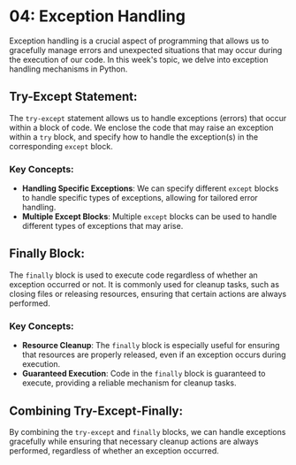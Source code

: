 # 04: Exception Handling

Exception handling is a crucial aspect of programming that allows us to gracefully manage errors and unexpected situations that may occur during the execution of our code. In this week's topic, we delve into exception handling mechanisms in Python.

## Try-Except Statement:

The `try-except` statement allows us to handle exceptions (errors) that occur within a block of code. We enclose the code that may raise an exception within a `try` block, and specify how to handle the exception(s) in the corresponding `except` block.

### Key Concepts:
- **Handling Specific Exceptions**: We can specify different `except` blocks to handle specific types of exceptions, allowing for tailored error handling.
- **Multiple Except Blocks**: Multiple `except` blocks can be used to handle different types of exceptions that may arise.

## Finally Block:

The `finally` block is used to execute code regardless of whether an exception occurred or not. It is commonly used for cleanup tasks, such as closing files or releasing resources, ensuring that certain actions are always performed.

### Key Concepts:
- **Resource Cleanup**: The `finally` block is especially useful for ensuring that resources are properly released, even if an exception occurs during execution.
- **Guaranteed Execution**: Code in the `finally` block is guaranteed to execute, providing a reliable mechanism for cleanup tasks.

## Combining Try-Except-Finally:

By combining the `try-except` and `finally` blocks, we can handle exceptions gracefully while ensuring that necessary cleanup actions are always performed, regardless of whether an exception occurred.
